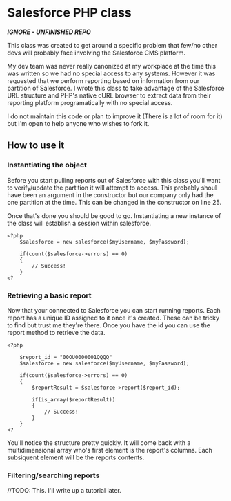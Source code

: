 # Salesforce PHP class

***IGNORE - UNFINISHED REPO***

This class was created to get around a specific problem that few/no other devs will probably face involving
the Salesforce CMS platform. 

My dev team was never really canonized at my workplace at the time this was written so we had no special 
access to any systems. However it was requested that we perform reporting based on information from our 
partition of Salesforce. I wrote this class to take advantage of the Salesforce URL structure and PHP's 
native cURL browser to extract data from their reporting platform programatically with no special access.

I do not maintain this code or plan to improve it (There is a lot of room for it) but I'm open to help 
anyone who wishes to fork it.


## How to use it

### Instantiating the object

Before you start pulling reports out of Salesforce with this class you'll want to verify/update the partition 
it will attempt to access. This probably shoul have been an argument in the constructor but our company only
had the one partition at the time. This can be changed in the constructor on line 25.

Once that's done you should be good to go. Instantiating a new instance of the class will establish a session
within salesforce.

```
<?php
	$salesforce = new salesforce($myUsername, $myPassword);
	
	if(count($salesforce->errors) == 0)
	{
		// Success!
	}
<?
```

### Retrieving a basic report

Now that your connected to Salesforce you can start running reports. Each report has a unique ID assigned 
to it once it's created. These can be tricky to find but trust me they're there. Once you have the id you 
can use the report method to retrieve the data.

```
<?php
	
	$report_id = "00OU0000001QQQQ"
	$salesforce = new salesforce($myUsername, $myPassword);
	
	if(count($salesforce->errors) == 0)
	{
		$reportResult = $salesforce->report($report_id);
		
		if(is_array($reportResult))
		{
			// Success!
		}
	}
<?
```

You'll notice the structure pretty quickly. It will come back with a multidimensional array who's first 
element is the report's columns. Each subsiquent element will be the reports contents.


### Filtering/searching reports

//TODO: This. I'll write up a tutorial later.